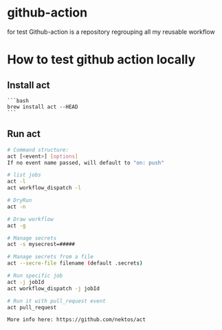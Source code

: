 # github-action
for test
Github-action is a repository regrouping all my reusable workflow

# How to test github action locally

## Install act

    ```bash
    brew install act --HEAD
    ```

## Run act

```bash
# Command structure:
act [<event>] [options]
If no event name passed, will default to "on: push"

# list jobs
act -l
act workflow_dispatch -l

# DryRun
act -n

# Draw workflow
act -g

# Manage secrets
act -s mysecrest=#####

# Manage secrets from a file
act --secre-file filename (default .secrets)

# Run specific job
act -j jobId
act workflow_dispatch -j jobId

# Run it with pull_request event
act pull_request

More info here: https://github.com/nektos/act
```
